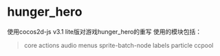 hunger_hero
===========

使用cocos2d-js v3.1 lite版对游戏hunger_hero的重写
使用的模块包括：
>core
>actions
>audio
>menus
>sprite-batch-node
>labels
>particle
>ccpool